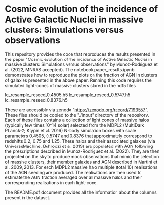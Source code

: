 # Cosmic evolution of the incidence of Active Galactic Nuclei in massive clusters: Simulations versus observations

This repository provides the code that reproduces the results presented in the paper "Cosmic evolution of the incidence of Active Galactic Nuclei in massive clusters: Simulations versus observations" by Munoz-Rodriguez et al. (2022, MNRAS accepted). The notebook paper_results.ipynb demonstrates how to reproduce the plots on the fraction of AGN in clusters of galaxies presented in the above paper. Running this code requires the simulated light-cones of massive clusters stored in the hdf5 files

lc_resample_reseed_0.4505.h5
lc_resample_reseed_0.5747.h5
lc_resample_reseed_0.8376.h5

These are accessible via zenodo "https://zenodo.org/record/7193557". These files should be copied to the "./input" directory of the repository. Each of these files contains a collection of light cones of massive halos (typically few times 10^14 solar) selected from the MDPL2 (MultiDark PLanck-2; Klypin et al. 2016) N-body simulation boxes with scale parameters 0.4505, 0.5747 and 0.8376 that approximately correspond to redshifts 0.2, 0.75 and 1.25. These halos and their associated galaxies (via UniverseMachine; Behroozi et al. 2019) are populated with AGN following the prescriptions described in Munoz-Rodriguez et al. (2022). They are then projected on the sky to produce mock observations that mimic the selection of massive clusters, their member galaxies and AGN described in Martini et al. 2009, 2013. For each MDPL2 massive halo multiple (total 10) realisations of the AGN seeding are produced. The realisations are then used to estimate the AGN fraction averaged over all massive halos and their corresponding realisations in each light-cone.  

The README.pdf document provides all the information about the columns present in the dataset.
